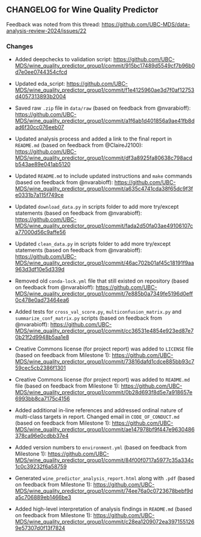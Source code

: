 ## CHANGELOG for Wine Quality Predictor

Feedback was noted from this thread:
https://github.com/UBC-MDS/data-analysis-review-2024/issues/22


### Changes

- Added deepchecks to validation script:
https://github.com/UBC-MDS/wine_quality_predictor_group1/commit/915bc17489d5549cf7b96b0d7e0ee0744354cfcd


- Updated eda_script:
https://github.com/UBC-MDS/wine_quality_predictor_group1/commit/f1e4125960ae3d7f0af12753d4057313893b2004


- Saved raw `.zip` file in `data/raw` (based on feedback from @nvarabioff):
https://github.com/UBC-MDS/wine_quality_predictor_group1/commit/a1f6ab1d401856a9ae41fb8dad6f30cc076eeb07


- Updated analysis process and added a link to the final report in `README.md` (based on feedback from @ClaireJ2100):
https://github.com/UBC-MDS/wine_quality_predictor_group1/commit/df3a8925fa80638c798acdb543ae89e041ab5120


- Updated `README.md` to include updated instructions and `make` commands (based on feedback from @nvarabioff):
https://github.com/UBC-MDS/wine_quality_predictor_group1/commit/a635c4741cda38f65dc9f3fe0331b7a115f749ce


- Updated `download_data.py` in scripts folder to add more try/except statements (based on feedback from @nvarabioff):
https://github.com/UBC-MDS/wine_quality_predictor_group1/commit/fada2d50fa03ae49106107ca77000d56c9affe56


- Updated `clean_data.py` in scripts folder to add more try/except statements (based on feedback from @nvarabioff):
https://github.com/UBC-MDS/wine_quality_predictor_group1/commit/46ac702b01af45c18191f9aa963d3df10e5d339d


- Removed old `conda-lock.yml` file that still existed on repository (based on feedback from @nvarabioff):
https://github.com/UBC-MDS/wine_quality_predictor_group1/commit/7e885b0a7349fe5196d0eff0c478e0ad73464ea6


- Added tests for `cross_val_score.py`, `multiconfusion_matrix.py` and `summarize_conf_matrix.py` scripts (based on feedback from @nvarabioff):
https://github.com/UBC-MDS/wine_quality_predictor_group1/commit/cc36531e4854e923ed87e70b21f2d9948b5aa1e8


- Creative Commons license (for project report) was added to `LICENSE` file (based on feedback from Milestone 1):
https://github.com/UBC-MDS/wine_quality_predictor_group1/commit/73816dafd1cdce885bb93c759cec5cb2386f1301


- Creative Commons license (for project report) was added to `README.md` file (based on feedback from Milestone 1):
https://github.com/UBC-MDS/wine_quality_predictor_group1/commit/0b28d693f8d5e7a918657e6993bb8ca7175c4156


- Added additional in-line references and addressed ordinal nature of multi-class targets in report. Changed email in `CODE_OF_CONDUCT.md` (based on feedback from Milestone 1):
https://github.com/UBC-MDS/wine_quality_predictor_group1/commit/ae147978bf9f447e9630486378ca96e0cdbb37e4


- Added version numbers to `environment.yml` (based on feedback from Milestone 1):
https://github.com/UBC-MDS/wine_quality_predictor_group1/commit/84f00f0717a5977c35a334c1c0c39232f6a58759


- Generated `wine_predictor_analysis_report.html` along with `.pdf` (based on feedback from Milestone 1):
https://github.com/UBC-MDS/wine_quality_predictor_group1/commit/74ee76a0c0723678bebf9da5c706889eb1466be3


- Added high-level interpretation of analysis findings in `README.md` (based on feedback from Milestone 1):
https://github.com/UBC-MDS/wine_quality_predictor_group1/commit/c28ea1209072ea3971551269e57307d0f13f7824

